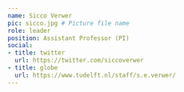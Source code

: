 ```yaml
---
name: Sicco Verwer
pic: sicco.jpg # Picture file name
role: leader
position: Assistant Professor (PI)
social:
- title: twitter
  url: https://twitter.com/siccoverwer
- title: globe
  url: https://www.tudelft.nl/staff/s.e.verwer/
---
```




